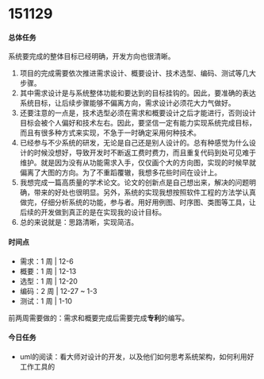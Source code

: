 # 151129

#### 总体任务

系统要完成的整体目标已经明确，开发方向也很清晰。

1. 项目的完成需要依次推进需求设计、概要设计、技术选型、编码、测试等几大步骤。
2. 其中需求设计是与系统整体功能和要达到的目标挂钩的。因此，要准确的表达系统目标，让后续步骤能够不偏离方向，需求设计必须花大力气做好。
3.  还要注意的一点是，技术选型必须在需求和概要设计之后才能进行，否则设计目标会被个人偏好和技术左右。因此，要坚信一定有能力实现系统完成目标，而且有很多种方式来实现，不急于一时确定采用何种技术。
4. 已经参与不少系统的研发，无论是自己还是别人设计的。总有种感觉为什么设计的时候没想好，导致开发时不断返工费时费力，而且重复代码到处可见难于维护。就是因为没有从功能需求入手，仅仅画个大的方向图，实现的时候早就偏离了大图的方向。为了不重蹈覆辙，我想多花些时间在设计上。
5.  我想完成一篇高质量的学术论文。论文的创新点是自己想出来，解决的问题明确，带来的好处也很明显。另外，系统的实现我想按照软件工程的方法学认真做完，仔细分析系统的功能，参与者。用好用例图、时序图、类图等工具，让后续的开发做到真正的是在实现我的设计目标。
6.  总的来说就是：思路清晰，实现简洁。

#### 时间点 #####

* 需求：1 周 | 12-6
* 概要：1 周 | 12-13
* 选型：1 周 | 12-20
* 编码：2 周 | 12-27 ~ 1-3
* 测试：1 周 | 1-10

前两周需要做的：需求和概要完成后需要完成**专利**的编写。


#### 今日任务

* uml的阅读：看大师对设计的开发，以及他们如何思考系统架构，如何利用好工作工具的